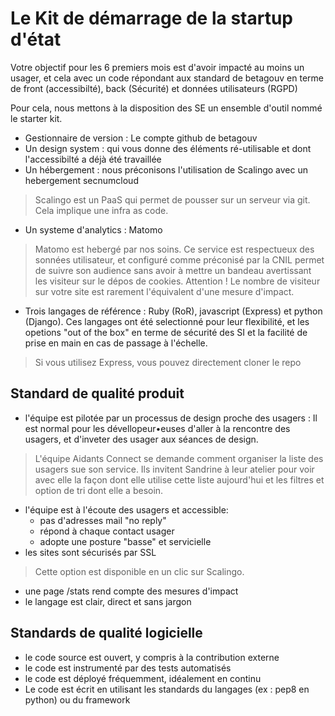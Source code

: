 # Le Kit de démarrage de la startup d'état

Votre objectif pour les 6 premiers mois est d'avoir impacté au moins un usager, et cela avec un code répondant aux standard de betagouv en terme de front (accessibilté), back (Sécurité) et données utilisateurs (RGPD)

Pour cela, nous mettons à la disposition des SE un ensemble d'outil nommé le starter kit.
- Gestionnaire de version : Le compte github de betagouv
- Un design system : qui vous donne des éléments ré-utilisable et dont l'accessibilté a déjà été travaillée
- Un hébergement : nous préconisons l'utilisation de Scalingo avec un hebergement secnumcloud
> Scalingo est un PaaS qui permet de pousser sur un serveur via git. Cela implique une infra as code.
- Un systeme d'analytics : Matomo
> Matomo est hebergé par nos soins. Ce service est respectueux des sonnées utilisateur, et configuré comme préconisé par la CNIL permet de suivre son audience sans avoir à mettre un bandeau avertissant les visiteur sur le dépos de cookies.
> Attention ! Le nombre de visiteur sur votre site est rarement l'équivalent d'une mesure d'impact. 
- Trois langages de référence : Ruby (RoR), javascript (Express) et python (Django). Ces langages ont été selectionné pour leur flexibilité, et les opetions "out of the box" en terme de sécurité des SI et la facilité de prise en main en cas de passage à l'échelle.
> Si vous utilisez Express, vous pouvez directement cloner le repo 

## Standard de qualité produit

- l'équipe est pilotée par un processus de design proche des usagers : Il est normal pour les dévellopeur•euses d'aller à la rencontre des usagers, et d'inveter des usager aux séances de design.
> L'équipe Aidants Connect se demande comment organiser la liste des usagers sue son service. Ils invitent Sandrine à leur atelier pour voir avec elle la façon dont elle utilise cette liste aujourd'hui et les filtres et option de tri dont elle a besoin.
- l'équipe est à l'écoute des usagers et accessible:
    - pas d'adresses mail "no reply"
    - répond à chaque contact usager
    - adopte une posture "basse" et servicielle
- les sites sont sécurisés par SSL
> Cette option est disponible en un clic sur Scalingo. 
- une page /stats rend compte des mesures d'impact
- le langage est clair, direct et sans jargon

## Standards de qualité logicielle

- le code source est ouvert, y compris à la contribution externe
- le code est instrumenté par des tests automatisés
- le code est déployé fréquemment, idéalement en continu
- Le code est écrit en utilisant les standards du langages (ex : pep8 en python) ou du framework
